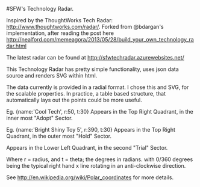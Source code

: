 #SFW's Technology Radar.

Inspired by the ThoughtWorks Tech Radar: http://www.thoughtworks.com/radar/. Forked from @bdargan's implementation, after reading the post here http://nealford.com/memeagora/2013/05/28/build_your_own_technology_radar.html

The latest radar can be found at http://sfwtechradar.azurewebsites.net/

This Technology Radar has pretty simple functionality, uses json data source and renders SVG within html.

The data currently is provided in a radial format. I chose this and SVG, for the scalable properties. In practice, a table based structure, that automatically lays out the points could be more useful.

Eg. {name:'Cool Tech', r:50, t:30}
Appears in the Top Right Quadrant, in the inner most "Adopt" Sector.

Eg. {name:'Bright Shiny Toy 5', r:390, t:30}
Appears in the Top Right Quadrant, in the outer most "Hold" Sector.

Appears in the Lower Left Quadrant, in the second "Trial" Sector.

Where r = radius, and t = theta; the degrees in radians. with 0/360 degrees being the typical right hand x line rotating in an anti-clockwise direction.

See http://en.wikipedia.org/wiki/Polar_coordinates for more details.

